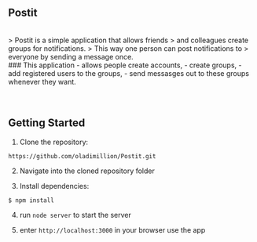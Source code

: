 ## Postit  
<br>
> Postit is a simple application that allows friends 
> and colleagues create groups for notifications.
> This way one person can post notifications to 
> everyone by sending a message once. <br>
### This application 
- allows people create accounts, 
- create groups,
- add registered users to the groups, 
- send messasges out to these groups whenever they want.

<br>
<br>
<br>

## Getting Started
1. Clone the repository:
```
https://github.com/oladimillion/Postit.git
```
2. Navigate into the cloned repository folder

3. Install dependencies:
```
$ npm install
```
4. run `node server` to start the server

5. enter `http://localhost:3000` in your browser use the app